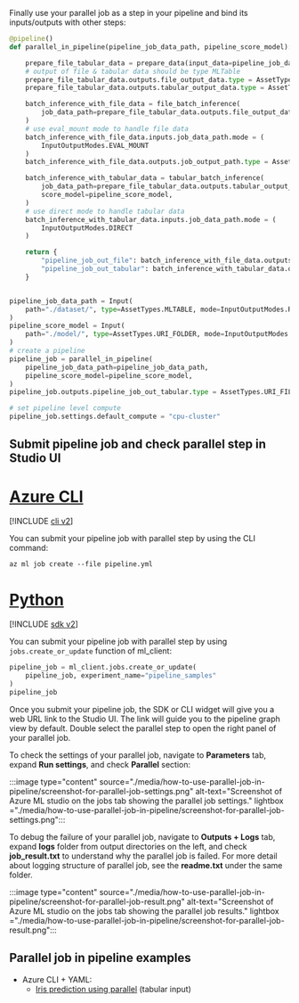 
Finally use your parallel job as a step in your pipeline and bind its inputs/outputs with other steps:

```python
@pipeline()
def parallel_in_pipeline(pipeline_job_data_path, pipeline_score_model):

    prepare_file_tabular_data = prepare_data(input_data=pipeline_job_data_path)
    # output of file & tabular data should be type MLTable
    prepare_file_tabular_data.outputs.file_output_data.type = AssetTypes.MLTABLE
    prepare_file_tabular_data.outputs.tabular_output_data.type = AssetTypes.MLTABLE

    batch_inference_with_file_data = file_batch_inference(
        job_data_path=prepare_file_tabular_data.outputs.file_output_data
    )
    # use eval_mount mode to handle file data
    batch_inference_with_file_data.inputs.job_data_path.mode = (
        InputOutputModes.EVAL_MOUNT
    )
    batch_inference_with_file_data.outputs.job_output_path.type = AssetTypes.MLTABLE

    batch_inference_with_tabular_data = tabular_batch_inference(
        job_data_path=prepare_file_tabular_data.outputs.tabular_output_data,
        score_model=pipeline_score_model,
    )
    # use direct mode to handle tabular data
    batch_inference_with_tabular_data.inputs.job_data_path.mode = (
        InputOutputModes.DIRECT
    )

    return {
        "pipeline_job_out_file": batch_inference_with_file_data.outputs.job_output_path,
        "pipeline_job_out_tabular": batch_inference_with_tabular_data.outputs.job_output_path,
    }


pipeline_job_data_path = Input(
    path="./dataset/", type=AssetTypes.MLTABLE, mode=InputOutputModes.RO_MOUNT
)
pipeline_score_model = Input(
    path="./model/", type=AssetTypes.URI_FOLDER, mode=InputOutputModes.DOWNLOAD
)
# create a pipeline
pipeline_job = parallel_in_pipeline(
    pipeline_job_data_path=pipeline_job_data_path,
    pipeline_score_model=pipeline_score_model,
)
pipeline_job.outputs.pipeline_job_out_tabular.type = AssetTypes.URI_FILE

# set pipeline level compute
pipeline_job.settings.default_compute = "cpu-cluster"
```


## Submit pipeline job and check parallel step in Studio UI

# [Azure CLI](#tab/cliv2)

[!INCLUDE [cli v2](../../includes/machine-learning-cli-v2.md)]

You can submit your pipeline job with parallel step by using the CLI command:

```azurecli
az ml job create --file pipeline.yml
```

# [Python](#tab/python)

[!INCLUDE [sdk v2](../../includes/machine-learning-sdk-v2.md)]

You can submit your pipeline job with parallel step by using `jobs.create_or_update` function of ml_client:

```python
pipeline_job = ml_client.jobs.create_or_update(
    pipeline_job, experiment_name="pipeline_samples"
)
pipeline_job
```


Once you submit your pipeline job, the SDK or CLI widget will give you a web URL link to the Studio UI. The link will guide you to the pipeline graph view by default. Double select the parallel step to open the right panel of your parallel job.

To check the settings of your parallel job, navigate to **Parameters** tab, expand **Run settings**, and check **Parallel** section:

:::image type="content" source="./media/how-to-use-parallel-job-in-pipeline/screenshot-for-parallel-job-settings.png" alt-text="Screenshot of Azure ML studio on the jobs tab showing the parallel job settings." lightbox ="./media/how-to-use-parallel-job-in-pipeline/screenshot-for-parallel-job-settings.png":::

To debug the failure of your parallel job, navigate to **Outputs + Logs** tab, expand **logs** folder from output directories on the left, and check **job_result.txt** to understand why the parallel job is failed. For more detail about logging structure of parallel job, see the **readme.txt** under the same folder.

:::image type="content" source="./media/how-to-use-parallel-job-in-pipeline/screenshot-for-parallel-job-result.png" alt-text="Screenshot of Azure ML studio on the jobs tab showing the parallel job results." lightbox ="./media/how-to-use-parallel-job-in-pipeline/screenshot-for-parallel-job-result.png":::

## Parallel job in pipeline examples

- Azure CLI + YAML:
    - [Iris prediction using parallel](https://github.com/Azure/azureml-examples/tree/sdk-preview/cli/jobs/pipelines/iris-batch-prediction-using-parallel) (tabular input)

